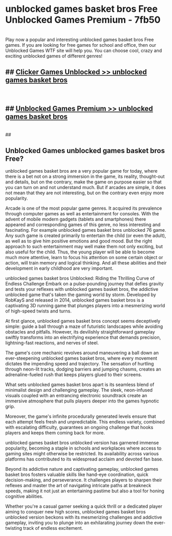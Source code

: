 # unblocked games basket bros Free Unblocked Games Premium - 7fb50 <br>
<br>
Play now a popular and interesting unblocked games basket bros Free games. If you are looking for free games for school and office, then our Unblocked Games WTF site will help you. You can choose cool, crazy and exciting unblocked games of different genres!


## ##  [Clicker Games Unblocked >> unblocked games basket bros](http://freeplayer.one?title=unblocked_games_basket_bros&ref=M1)
  <br>

##  ## [Unblocked Games Premium >> unblocked games basket bros](http://freeplayer.one?title=unblocked_games_basket_bros&ref=M1)
  <br>
  ##



## Unblocked Games unblocked games basket bros Free?

unblocked games basket bros are a very popular game for today, where there is a bet not on a strong immersion in the game, its reality, thought-out and details, but on the contrary, make the game on purpose easier so that you can turn on and not understand much. But if arcades are simple, it does not mean that they are not interesting, but on the contrary even enjoy more popularity.

Arcade is one of the most popular game genres. It acquired its prevalence through computer games as well as entertainment for consoles. With the advent of mobile modern gadgets (tablets and smartphones) there appeared and corresponding games of this genre, no less interesting and fascinating. For example unblocked games basket bros unblocked 76 game. Any such game is created primarily to entertain the child (or even the adult), as well as to give him positive emotions and good mood. But the right approach to such entertainment may well make them not only exciting, but also useful for the child. Thus, the young player will be able to become much more attentive, learn to focus his attention on some certain object or action, will train memory and logical thinking. And all these abilities and their development in early childhood are very important.

unblocked games basket bros Unblocked: Riding the Thrilling Curve of Endless Challenge
Embark on a pulse-pounding journey that defies gravity and tests your reflexes with unblocked games basket bros, the addictive unblocked game that's taken the gaming world by storm. Developed by RobKayS and released in 2014, unblocked games basket bros is a captivating 3D running game that plunges players into a mesmerizing world of high-speed twists and turns.

At first glance, unblocked games basket bros concept seems deceptively simple: guide a ball through a maze of futuristic landscapes while avoiding obstacles and pitfalls. However, its devilishly straightforward gameplay swiftly transforms into an electrifying experience that demands precision, lightning-fast reactions, and nerves of steel.

The game's core mechanic revolves around maneuvering a ball down an ever-steepening unblocked games basket bros, where every movement dictates the impending speed and trajectory. The sensation of hurtling through neon-lit tracks, dodging barriers and jumping chasms, creates an adrenaline-fueled rush that keeps players glued to their screens.

What sets unblocked games basket bros apart is its seamless blend of minimalist design and challenging gameplay. The sleek, neon-infused visuals coupled with an entrancing electronic soundtrack create an immersive atmosphere that pulls players deeper into the games hypnotic grip.

Moreover, the game's infinite procedurally generated levels ensure that each attempt feels fresh and unpredictable. This endless variety, combined with escalating difficulty, guarantees an ongoing challenge that hooks players and keeps them coming back for more.

unblocked games basket bros unblocked version has garnered immense popularity, becoming a staple in schools and workplaces where access to gaming sites might otherwise be restricted. Its availability across various platforms has contributed to its widespread acclaim and devoted fan base.

Beyond its addictive nature and captivating gameplay, unblocked games basket bros fosters valuable skills like hand-eye coordination, quick decision-making, and perseverance. It challenges players to sharpen their reflexes and master the art of navigating intricate paths at breakneck speeds, making it not just an entertaining pastime but also a tool for honing cognitive abilities.

Whether you're a casual gamer seeking a quick thrill or a dedicated player aiming to conquer new high scores, unblocked games basket bros unblocked version beckons with its mesmerizing challenges and addictive gameplay, inviting you to plunge into an exhilarating journey down the ever-twisting track of endless excitement.